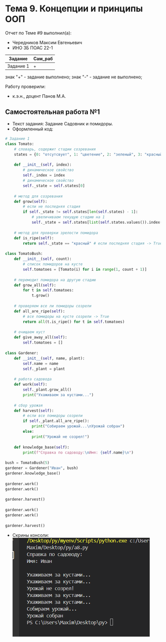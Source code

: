 # Тема 9. Концепции и принципы ООП
Отчет по Теме #9 выполнил(а):
- Чередников Максим Евгеньевич
- ИНО ЗБ ПОАС 22-1

| Задание | Сам_раб |
| ------ | ------ | 
| Задание 1 | + |

знак "+" - задание выполнено; знак "-" - задание не выполнено;

Работу проверили:
- к.э.н., доцент Панов М.А.

## Самостоятельная работа №1
- Текст задания: Задание Садовник и помидоры.
- Оформленный код: 
```python
# Задание 1
class Tomato:
    # словарь, содержит стадии созревания
    states = {0: "отсутсвует", 1: "цветение", 2: "зеленый", 3: "красный"}

    def __init__(self, index):
        # динамическое свойство
        self._index = index 
        # динамическое свойство
        self._state = self.states[0]
    
    # метод для созревания 
    def grow(self):
        # если не последняя стадия
        if self._state != self.states[len(self.states) - 1]: 
            # увеличиваем текущую стадию на 1
            self._state = self.states[list(self.states.values()).index(self._state)+1] 

    # метод для проверки зрелости помидора
    def is_ripe(self):
        return self._state == "красный" # если последняя стадия -> True

class TomatoBush:
    def __init__(self, count):
        # список помидоров на кусте
        self.tomatoes = [Tomato(i) for i in range(1, count + 1)]
    
    # перемодит помидора на другую стадию
    def grow_all(self):
        for t in self.tomatoes:
            t.grow()

    # проверяем все ли помидоры созрели
    def all_are_ripe(self):
        # все помидоры на кусте созрели -> True
        return all(t.is_ripe() for t in self.tomatoes)

    # очищаем куст
    def give_away_all(self):
        self.tomatoes = []

class Gardener:
    def __init__(self, name, plant):
        self.name = name
        self._plant = plant

    # работа садовода
    def work(self):
        self._plant.grow_all()
        print("Ухаживаем за кустами...")
    
    # сбор урожая
    def harvest(self):
        # если все помидоры созрели
        if self._plant.all_are_ripe():
            print("Собираем урожай...\nУрожай собран")
        else:
            print("Урожай не созрел!")
        
    def knowledge_base(self):
        print(f"Справка по садоводу:\nИмя: {self.name}\n")
        
bush = TomatoBush(5)
gardener = Gardener("Иван", bush)
gardener.knowledge_base()

gardener.work()
gardener.work()

gardener.harvest()

gardener.work()
gardener.work()

gardener.harvest()
```
- Скрины консоли:<br> ![Меню](https://github.com/koiiok97/pi2024/blob/Tema_9/t8/1.png)
